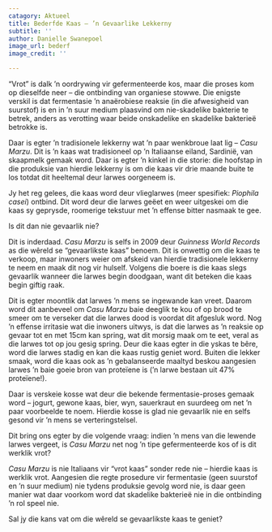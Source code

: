 ```yaml
---
catagory: Aktueel
title: Bederfde Kaas – ’n Gevaarlike Lekkerny
subtitle: ''
author: Danielle Swanepoel
image_url: bederf
image_credit: ''

---
```

“Vrot” is dalk ’n oordrywing vir gefermenteerde kos, maar die proses kom op dieselfde neer – die ontbinding van organiese stowwe. Die enigste verskil is dat fermentasie ’n anaërobiese reaksie (in die afwesigheid van suurstof) is en in ’n suur medium plaasvind om nie-skadelike bakterie te betrek, anders as verotting waar beide onskadelike en skadelike bakterieë betrokke is.

Daar is egter ’n tradisionele lekkerny wat ’n paar wenkbroue laat lig – _Casu Marzu_. Dit is ’n kaas wat tradisioneel op ’n Italiaanse eiland, Sardinië, van skaapmelk gemaak word. Daar is egter ’n kinkel in die storie: die hoofstap in die produksie van hierdie lekkerny is om die kaas vir drie maande buite te los totdat dit heeltemal deur larwes oorgeneem is.

Jy het reg gelees, die kaas word deur vlieglarwes (meer spesifiek: _Piophila casei_) ontbind. Dit word deur die larwes geëet en weer uitgeskei om die kaas sy geprysde, roomerige tekstuur met ’n effense bitter nasmaak te gee.

Is dit dan nie gevaarlik nie?

Dit is inderdaad. _Casu Marzu_ is selfs in 2009 deur _Guinness World Records_ as die wêreld se “gevaarlikste kaas” benoem. Dit is onwettig om die kaas te verkoop, maar inwoners weier om afskeid van hierdie tradisionele lekkerny te neem en maak dit nog vir hulself. Volgens die boere is die kaas slegs gevaarlik wanneer die larwes begin doodgaan, want dit beteken die kaas begin giftig raak.

Dit is egter moontlik dat larwes ’n mens se ingewande kan vreet. Daarom word dit aanbeveel om _Casu Marzu_ baie deeglik te kou of op brood te smeer om te verseker dat die larwes dood is voordat dit afgesluk word. Nog ’n effense irritasie wat die inwoners uitwys, is dat die larwes as ’n reaksie op gevaar tot en met 15cm kan spring, wat dit morsig maak om te eet, veral as die larwes tot op jou gesig spring. Deur die kaas egter in die yskas te bêre, word die larwes stadig en kan die kaas rustig geniet word. Buiten die lekker smaak, word die kaas ook as ’n gebalanseerde maaltyd beskou aangesien larwes ’n baie goeie bron van proteïene is (’n larwe bestaan uit 47% proteïene!).

Daar is verskeie kosse wat deur die bekende fermentasie-proses gemaak word – jogurt, gewone kaas, bier, wyn, sauerkraut en suurdeeg om net ’n paar voorbeelde te noem. Hierdie kosse is glad nie gevaarlik nie en selfs gesond vir ’n mens se verteringstelsel.

Dit bring ons egter by die volgende vraag: indien ’n mens van die lewende larwes vergeet, is _Casu Marzu_ net nog ’n tipe gefermenteerde kos of is dit werklik vrot?

_Casu Marzu_ is nie Italiaans vir “vrot kaas” sonder rede nie – hierdie kaas is werklik vrot. Aangesien die regte prosedure vir fermentasie (geen suurstof en ’n suur medium) nie tydens produksie gevolg word nie, is daar geen manier wat daar voorkom word dat skadelike bakterieë nie in die ontbinding ’n rol speel nie.

Sal jy die kans vat om die wêreld se gevaarlikste kaas te geniet?
